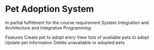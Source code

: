 # Pet Adoption System

In partial fulfillment for the course requirement System Integration and Architecture and Integrative Programming

Features
Create pet to adopt entry
View lists of available pets to adopt
Update pet information
Delete unavailable or adopted pets